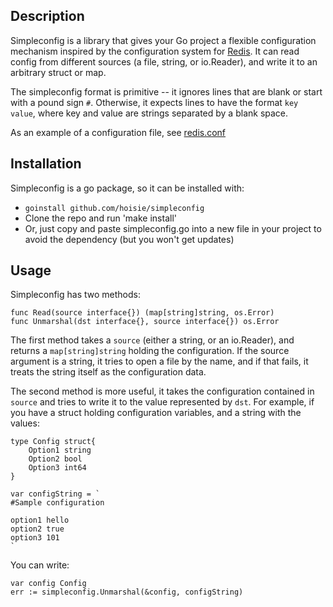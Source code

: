 ## Description 

Simpleconfig is a library that gives your Go project a flexible configuration mechanism  inspired by the configuration system for [Redis](http://github.com/antirez/redis). It can read config from different sources (a file, string, or io.Reader), and write it to an arbitrary struct or map.

The simpleconfig format is primitive -- it ignores lines that are blank or start with a pound sign `#`. Otherwise, it expects lines to have the format `key value`, where key and value are strings separated by a blank space. 

As an example of a configuration file, see [redis.conf](https://github.com/antirez/redis/blob/master/redis.conf)

## Installation

Simpleconfig is a go package, so it can be installed with:

 * `goinstall github.com/hoisie/simpleconfig`
 * Clone the repo and run 'make install'
 * Or, just copy and paste simpleconfig.go into a new file in your project to avoid the dependency (but you won't get updates)

## Usage

Simpleconfig has two methods:

    func Read(source interface{}) (map[string]string, os.Error)
    func Unmarshal(dst interface{}, source interface{}) os.Error

The first method takes a `source` (either a string, or an io.Reader), and returns a `map[string]string` holding the configuration. If the source argument is a string, it tries to open a file by the name, and if that fails, it treats the string itself as the configuration data.

The second method is more useful, it takes the configuration contained in `source` and tries to write it to the value represented by `dst`. For example, if you have a struct holding configuration variables, and a string with the values:

    type Config struct{
        Option1 string
        Option2 bool
        Option3 int64
    }

    var configString = `
    #Sample configuration
    
    option1 hello
    option2 true
    option3 101
    `

You can write:

    var config Config
    err := simpleconfig.Unmarshal(&config, configString)

